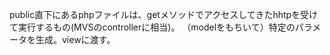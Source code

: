 public直下にあるphpファイルは、getメソッドでアクセスしてきたhhtpを受けて実行するもの(MVSのcontrollerに相当)。
（modelをもちいて）特定のパラメータを生成。viewに渡す。